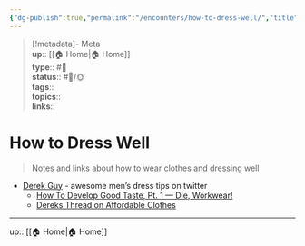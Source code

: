 ```yaml
---
{"dg-publish":true,"permalink":"/encounters/how-to-dress-well/","title":"How to Dress Well","tags":["📝","📝/🌞"]}
---
```



> [!metadata]- Meta  
> **up**:: [[🏠 Home\|🏠 Home]]  
> **type**:: #📝  
> **status**:: #📝/🌞  
> **tags**::  
> **topics**::  
> **links**::

# How to Dress Well

> Notes and links about how to wear clothes and dressing well 

- [Derek Guy](https://x.com/dieworkwear?s=21) - awesome men’s dress tips on twitter
	- [How To Develop Good Taste, Pt. 1 — Die, Workwear!](https://t.co/7ute15o9be)
	- [Dereks Thread on Affordable Clothes](https://x.com/dieworkwear/status/1806878056315056310?s=46)

---
up:: [[🏠 Home\|🏠 Home]]


